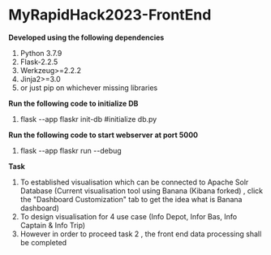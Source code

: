 # MyRapidHack2023-FrontEnd

**Developed using the following dependencies**
1. Python 3.7.9 
2. Flask-2.2.5 
3. Werkzeug>=2.2.2 
4. Jinja2>=3.0
5. or just pip on whichever missing libraries

**Run the following code to initialize DB**
1. flask --app flaskr init-db  #initialize db.py

**Run the following code to start webserver at port 5000**
1. flask --app flaskr run --debug 

**Task**
1. To established visualisation which can be connected to Apache Solr Database (Current visualisation tool using Banana (Kibana forked) , click the "Dashboard Customization" tab to get the idea what is Banana dashboard)
2. To design visualisation for 4 use case (Info Depot, Infor Bas, Info Captain & Info Trip)
3. However in order to proceed task 2 , the front end data processing shall be completed 